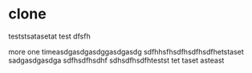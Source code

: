 clone
=====
teststsatasetat
test
dfsfh

more one timeasdgasdgasdggasdgasdg
sdfhhsfhsdfhsdfhsdfhetstaset
sadgasdgasdga
sdfhsdfhsdhf
sdhsdfhsdfhtestst
tet
taset
asteast

